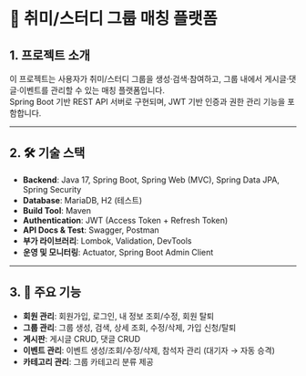 # 📌 취미/스터디 그룹 매칭 플랫폼

## 1. 프로젝트 소개
이 프로젝트는 사용자가 취미/스터디 그룹을 생성·검색·참여하고, 그룹 내에서 게시글·댓글·이벤트를 관리할 수 있는 매칭 플랫폼입니다.  
Spring Boot 기반 REST API 서버로 구현되며, JWT 기반 인증과 권한 관리 기능을 포함합니다.

---

## 2. 🛠️ 기술 스택
- **Backend**: Java 17, Spring Boot, Spring Web (MVC), Spring Data JPA, Spring Security
- **Database**: MariaDB, H2 (테스트)
- **Build Tool**: Maven
- **Authentication**: JWT (Access Token + Refresh Token)
- **API Docs & Test**: Swagger, Postman
- **부가 라이브러리**: Lombok, Validation, DevTools
- **운영 및 모니터링**: Actuator, Spring Boot Admin Client

---

## 3. 📂 주요 기능
- **회원 관리**: 회원가입, 로그인, 내 정보 조회/수정, 회원 탈퇴
- **그룹 관리**: 그룹 생성, 검색, 상세 조회, 수정/삭제, 가입 신청/탈퇴
- **게시판**: 게시글 CRUD, 댓글 CRUD
- **이벤트 관리**: 이벤트 생성/조회/수정/삭제, 참석자 관리 (대기자 → 자동 승격)
- **카테고리 관리**: 그룹 카테고리 분류 제공